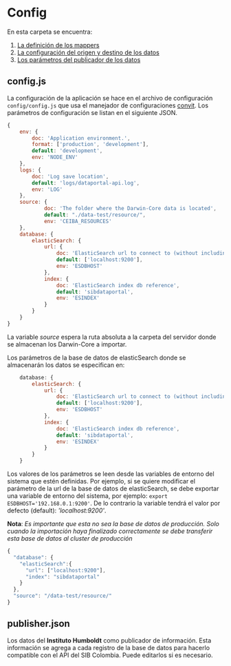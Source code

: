 # Config

En esta carpeta se encuentra:
1. [La definición de los mappers](mappers/README.md)
2. [La configuración del origen y destino de los datos](config.json)
3. [Los parámetros del publicador de los datos](publisher.json)

## config.js

La configuración de la aplicación se hace en el archivo de configuración `config/config.js` que usa el manejador
de configuraciones [convit](https://www.npmjs.com/package/convict). Los parámetros de configuración se 
listan en el siguiente JSON.

``` js
{
    env: {
        doc: 'Application environment.',
        format: ['production', 'development'],
        default: 'development',
        env: 'NODE_ENV'
    },
    logs: {
        doc: 'Log save location',
        default: 'logs/dataportal-api.log',
        env: 'LOG'
    },
    source: {
            doc: 'The folder where the Darwin-Core data is located',
            default: "./data-test/resource/",
            env: 'CEIBA_RESOURCES'
    },
    database: {
        elasticSearch: {
            url: {
                doc: 'ElasticSearch url to connect to (without including db reference)',
                default: ['localhost:9200'],
                env: 'ESDBHOST'
            },
            index: {
                doc: 'ElasticSearch index db reference',
                default: 'sibdataportal',
                env: 'ESINDEX'
            }
        }
    }
}
```

La variable *source* espera la ruta absoluta a la carpeta del servidor donde se almacenan los Darwin-Core a importar.

Los parámetros de la base de datos de elasticSearch donde se almacenarán los datos se especifican en:

``` js
    database: {
        elasticSearch: {
            url: {
                doc: 'ElasticSearch url to connect to (without including db reference)',
                default: ['localhost:9200'],
                env: 'ESDBHOST'
            },
            index: {
                doc: 'ElasticSearch index db reference',
                default: 'sibdataportal',
                env: 'ESINDEX'
            }
        }
    }
```

Los valores de los parámetros se leen desde las variables de entorno del sistema que estén
definidas. Por ejemplo, si se quiere modificar el parámetro de la url de la base de datos de elasticSearch, se debe exportar una variable
de entorno del sistema, por ejemplo: `export ESDBHOST='192.168.0.1:9200'`. De lo contrario la variable tendrá el valor por defecto (default): *'localhost:9200'*.

**Nota**: _Es importante que esta no sea la base de datos de producción. Solo cuando la importación haya finalizado correctamente
se debe transferir esta base de datos al cluster de producción_

``` js
{
  "database": {
    "elasticSearch":{
      "url": ["localhost:9200"],
      "index": "sibdataportal"
    }
  },
  "source": "/data-test/resource/"
}
```

## publisher.json

Los datos del **Instituto Humboldt** como publicador de información. Esta información se agrega a cada registro de la
base de datos para hacerlo compatible con el API del SIB Colombia. Puede editarlos si es necesario.
